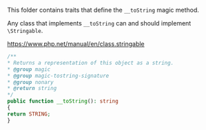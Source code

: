 This folder contains traits that define the `__toString` magic method.

Any class that implements `__toString` can and should implement `\Stringable`.

https://www.php.net/manual/en/class.stringable

```php
/**
* Returns a representation of this object as a string.
* @group magic
* @group magic-tostring-signature
* @group nonary
* @return string
*/
public function __toString(): string
{
return STRING;
}
```
